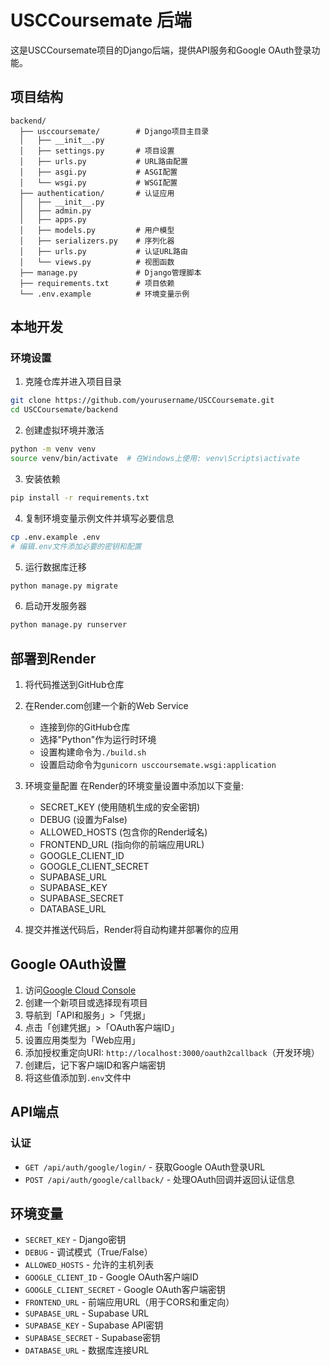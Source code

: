 # USCCoursemate 后端

这是USCCoursemate项目的Django后端，提供API服务和Google OAuth登录功能。

## 项目结构

```
backend/
  ├── usccoursemate/        # Django项目主目录
  │   ├── __init__.py
  │   ├── settings.py       # 项目设置
  │   ├── urls.py           # URL路由配置
  │   ├── asgi.py           # ASGI配置
  │   └── wsgi.py           # WSGI配置
  ├── authentication/       # 认证应用
  │   ├── __init__.py
  │   ├── admin.py
  │   ├── apps.py
  │   ├── models.py         # 用户模型
  │   ├── serializers.py    # 序列化器
  │   ├── urls.py           # 认证URL路由
  │   └── views.py          # 视图函数
  ├── manage.py             # Django管理脚本
  ├── requirements.txt      # 项目依赖
  └── .env.example          # 环境变量示例
```

## 本地开发

### 环境设置

1. 克隆仓库并进入项目目录
```bash
git clone https://github.com/yourusername/USCCoursemate.git
cd USCCoursemate/backend
```

2. 创建虚拟环境并激活
```bash
python -m venv venv
source venv/bin/activate  # 在Windows上使用: venv\Scripts\activate
```

3. 安装依赖
```bash
pip install -r requirements.txt
```

4. 复制环境变量示例文件并填写必要信息
```bash
cp .env.example .env
# 编辑.env文件添加必要的密钥和配置
```

5. 运行数据库迁移
```bash
python manage.py migrate
```

6. 启动开发服务器
```bash
python manage.py runserver
```

## 部署到Render

1. 将代码推送到GitHub仓库

2. 在Render.com创建一个新的Web Service
   - 连接到你的GitHub仓库
   - 选择"Python"作为运行时环境
   - 设置构建命令为`./build.sh`
   - 设置启动命令为`gunicorn usccoursemate.wsgi:application`

3. 环境变量配置
   在Render的环境变量设置中添加以下变量:
   - SECRET_KEY (使用随机生成的安全密钥)
   - DEBUG (设置为False)
   - ALLOWED_HOSTS (包含你的Render域名)
   - FRONTEND_URL (指向你的前端应用URL)
   - GOOGLE_CLIENT_ID
   - GOOGLE_CLIENT_SECRET
   - SUPABASE_URL
   - SUPABASE_KEY
   - SUPABASE_SECRET
   - DATABASE_URL

4. 提交并推送代码后，Render将自动构建并部署你的应用

## Google OAuth设置

1. 访问[Google Cloud Console](https://console.cloud.google.com/)
2. 创建一个新项目或选择现有项目
3. 导航到「API和服务」>「凭据」
4. 点击「创建凭据」>「OAuth客户端ID」
5. 设置应用类型为「Web应用」
6. 添加授权重定向URI: `http://localhost:3000/oauth2callback`（开发环境）
7. 创建后，记下客户端ID和客户端密钥
8. 将这些值添加到`.env`文件中

## API端点

### 认证

- `GET /api/auth/google/login/` - 获取Google OAuth登录URL
- `POST /api/auth/google/callback/` - 处理OAuth回调并返回认证信息

## 环境变量

- `SECRET_KEY` - Django密钥
- `DEBUG` - 调试模式（True/False）
- `ALLOWED_HOSTS` - 允许的主机列表
- `GOOGLE_CLIENT_ID` - Google OAuth客户端ID
- `GOOGLE_CLIENT_SECRET` - Google OAuth客户端密钥
- `FRONTEND_URL` - 前端应用URL（用于CORS和重定向）
- `SUPABASE_URL` - Supabase URL
- `SUPABASE_KEY` - Supabase API密钥
- `SUPABASE_SECRET` - Supabase密钥
- `DATABASE_URL` - 数据库连接URL